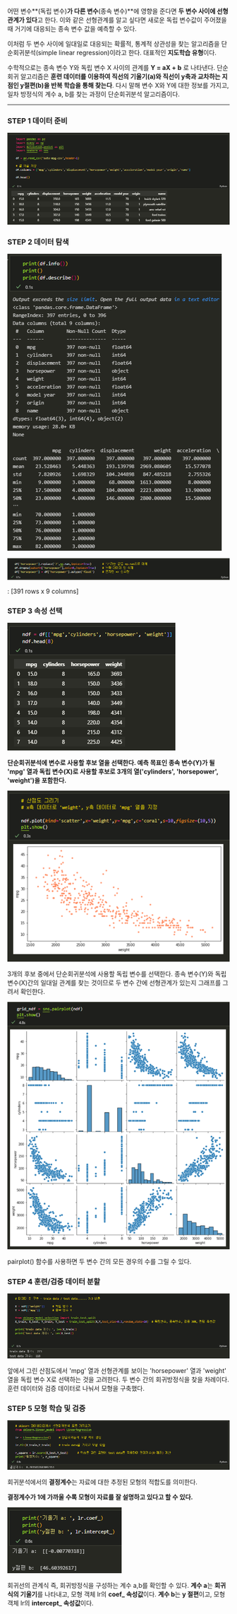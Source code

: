 어떤 변수**(독립 변수)**가 다른 변수**(종속 변수)**에 영향을 준다면 **두 변수 사이에 선형 관계가 있다**고 한다. 이와 같은 선형관계를 알고 싶다면 새로운 독립 변수값이 주어졌을 때 거기에 대응되는 종속 변수 값을 예측할 수 있다.

이처럼 두 변수 사이에 일대일로 대응되는 확률적, 통계적 상관성을 찾는 알고리즘을 단순회귀분석(simple linear regression)이라고 한다. 대표적인 **지도학습 유형**이다.



수학적으로는 종속 변수 Y와 독립 변수 X 사이의 관계를 **Y = aX + b** 로 나타낸다. 단순회귀 알고리즘은 **훈련 데이터를 이용하여 직선의 기울기(a)와 직선이 y축과 교차하는 지점인 y절편(b)을 반복 학습을 통해 찾는다**. 다시 말해 변수 X와 Y에 대한 정보를 가지고, 일차 방정식의 계수 a, b를 찾는 과정이 단순회귀분석 알고리즘이다.

------

### **STEP 1 데이터 준비**



![img](assets/3.%20%EB%8B%A8%EC%88%9C%ED%9A%8C%EA%B7%80%EB%B6%84%EC%84%9D/img-16452755080302.png)



### **STEP 2 데이터 탐색**



![img](assets/3.%20%EB%8B%A8%EC%88%9C%ED%9A%8C%EA%B7%80%EB%B6%84%EC%84%9D/img-16452755080303.png)

![img](assets/3.%20%EB%8B%A8%EC%88%9C%ED%9A%8C%EA%B7%80%EB%B6%84%EC%84%9D/img-16452755080304.png)

: [391 rows x 9 columns]



### **STEP 3 속성 선택**

![img](assets/3.%20%EB%8B%A8%EC%88%9C%ED%9A%8C%EA%B7%80%EB%B6%84%EC%84%9D/img-16452755080315.png)

**단순회귀분석에 변수로 사용할 후보 열을 선택한다. 예측 목표인 종속 변수(Y)가 될 'mpg' 열과 독립 변수(X)로 사용할 후보로 3개의 열('cylinders', 'horsepower', 'weight')을 포함한다.**

![img](assets/3.%20%EB%8B%A8%EC%88%9C%ED%9A%8C%EA%B7%80%EB%B6%84%EC%84%9D/img-16452755080316.png)

3개의 후보 중에서 단순회귀분석에 사용할 독립 변수를 선택한다. 종속 변수(Y)와 독립 변수(X)간의 일대일 관계를 찾는 것이므로 두 변수 간에 선형관계가 있는지 그래프를 그려서 확인한다.

![img](assets/3.%20%EB%8B%A8%EC%88%9C%ED%9A%8C%EA%B7%80%EB%B6%84%EC%84%9D/img-16452755080317.png)

pairplot() 함수를 사용하면 두 변수 간의 모든 경우의 수를 그릴 수 있다.



### **STEP 4 훈련/검증 데이터 분할**

![img](assets/3.%20%EB%8B%A8%EC%88%9C%ED%9A%8C%EA%B7%80%EB%B6%84%EC%84%9D/img-16452755080318.png)

앞에서 그린 산점도에서 'mpg' 열과 선형관계를 보이는 'horsepower' 열과 'weight' 열을 독립 변수 X로 선택하는 것을 고려한다. 두 변수 간의 회귀방정식을 찾을 차례이다. 훈련 데이터와 검증 데이터로 나눠서 모형을 구축했다.



### **STEP 5 모형 학습 및 검증**

![img](assets/3.%20%EB%8B%A8%EC%88%9C%ED%9A%8C%EA%B7%80%EB%B6%84%EC%84%9D/img-16452755080319.png)

회귀분석에서의 **결정계수**는 자료에 대한 추정된 모형의 적합도를 의미한다.

**결정계수가 1에 가까울 수록 모형이 자료를 잘 설명하고 있다고 할 수 있다.**



![img](assets/3.%20%EB%8B%A8%EC%88%9C%ED%9A%8C%EA%B7%80%EB%B6%84%EC%84%9D/img-164527550803110.png)

회귀선의 관계식 즉, 회귀방정식을 구성하는 계수 a,b를 확인할 수 있다. **계수 a**는 **회귀식의 기울기**를 나타내고, 모형 객체 lr의 **coef_ 속성값**이다. **계수 b**는 **y 절편**이고, 모형 객체 lr의 **intercept_ 속성값**이다. 